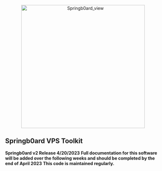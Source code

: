 <p align="center">
  <a href="https://github.com/LanceTreyark/Springb0ard">
  <img width="400" alt="Springb0ard_view" src="frontend/src/assets/banner/banner.png">
  </a>
</p>

## Springb0ard VPS Toolkit

**Springb0ard v2 Release 4/20/2023**
**Full documentation for this software will be added over the following weeks and should be completed by the end of April 2023**
**This code is maintained regularly.**
